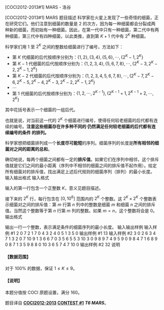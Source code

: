 



[COCI2012-2013#1] MARS - 洛谷














[COCI2012-2013#1] MARS
题目描述
科学家在火星上发现了一些奇怪的细菌，正在研究它们。他们注意到细菌的数量是 $2$ 的次方，因为每一种细菌都会分裂成两种新的细菌，而初始有一种细菌。因此，在第一代中只有一种细菌，第二代中有两种细菌，第三代中有四种细菌，以此类推，直到第 $K + 1$ 代中有 $2^K$ 种细菌。

科学家们用 $1$ 至 $2^K$ 之间的整数给细菌进行了编号，方法如下：

- 第 $K$ 代细菌的后代按顺序分别为：$\{1,2\},\{3,4\},\{5,6\},\cdots,\{2^K-1,2^K\}$
- 第 $K - 1$ 代细菌的后代按顺序分别为：$\{1,2,3,4\},\{5,6,7,8\},\cdots,\{2^K-3,2^K-2,2^K-1,2^K\}$
- 第 $K - 2$ 代细菌的后代按顺序分别为：$\{1,2,3,4,5,6,7,8\},\cdots,\{2^K-7,2^K-6,2^K-5,2^K-4,2^K-3,2^K-2,2^K-1,2^K\}$
- $\cdots$
- 第 $1$ 代细菌的后代按顺序分别为：$\{1,2,\cdots,2^{K-1}\},\{2^{K-1}+1,2^{K-1}+2,\cdots,2^K\}$

其中花括号表示一个细菌的一组后代。

也就是说，对当前这一代的 $2^K$ 个细菌进行编号，使得任何较老细菌的后代都有连续的编号。**注意这些细菌存在许多种不同的 仍然满足任何较老细菌的后代都有连续编号的条件 的排列。**

科学家想把细菌排列成一个**长度尽可能短**的序列。细菌序列的长度是**所有相邻的细菌对之间的距离的总和**。

确切地说，每两个细菌之间都有一定的**排斥值**。如果它们在序列中相邻，这个排斥值就是它们之间的最小距离（序列中不相邻的细菌之间的排斥值不起作用）。给定所有细菌对的排斥值，找出满足上述后代规则的细菌序列（排列）的最小长度。
输入输出格式
输入格式

输入的第一行包含一个正整数 $K$，意义见题目描述。

接下来的 $2^K$ 行，每行包含在 $[0,10^6]$ 范围内的 $2^K$ 个整数。这 $2^K \times 2^K$ 个整数表示细菌对之间的排斥值：第 $m$ 行第 $n$ 列中的整数是细菌 $m$ 和细菌 $n$ 之间的排斥值。当然这个整数等于第 $n$ 行第 $m$ 列的整数。如果 $m=n$，这个整数将会是 $0$。
输出格式

输出一行一个整数，表示满足条件的细菌序列的最小长度。
输入输出样例
输入样例 #1
2
0 7 2 1
7 0 4 3
2 4 0 5
1 3 5 0
输出样例 #1
13
输入样例 #2
3
0 2 6 3 4 7 1 3
2 0 7 10 9 1 3 6
6 7 0 3 5 6 5 5
3 10 3 0 9 8 9 7
4 9 5 9 0 9 8 4
7 1 6 8 9 0 8 7
1 3 5 9 8 8 0 10
3 6 5 7 4 7 10 0
输出样例 #2
32
说明
#### 【数据范围】

对于 $100\%$ 的数据，保证 $1 \le K \le 9$。

#### 【说明】

本题分值按 COCI 原题设置，满分 $160$。

题目译自 **[COCI2012-2013](https://hsin.hr/coci/archive/2012_2013/) [CONTEST #1](https://hsin.hr/coci/archive/2012_2013/contest1_tasks.pdf)** ___T6 MARS___。






